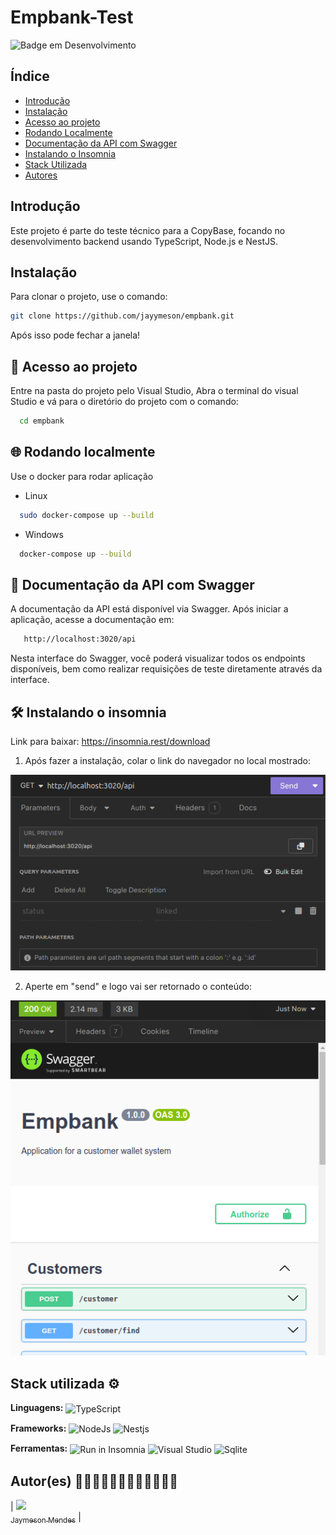 # Empbank-Test

![Badge em Desenvolvimento](http://img.shields.io/static/v1?label=STATUS&message=EM%20DESENVOLVIMENTO&color=GREEN&style=for-the-badge)

## Índice

- [Introdução](#introdução)
- [Instalação](#instalação)
- [Acesso ao projeto](#acesso-ao-projeto)
- [Rodando Localmente](#rodando-localmente)
- [Documentação da API com Swagger](#documentação-da-api-com-swagger)
- [Instalando o Insomnia](#instalando-o-insomnia)
- [Stack Utilizada](#stack-utilizada)
- [Autores](#autores)

## Introdução

Este projeto é parte do teste técnico para a CopyBase, focando no desenvolvimento backend usando TypeScript, Node.js e NestJS.

## Instalação

Para clonar o projeto, use o comando:

```bash
git clone https://github.com/jayymeson/empbank.git
```

Após isso pode fechar a janela!

## 📁 Acesso ao projeto

Entre na pasta do projeto pelo Visual Studio, Abra o terminal do visual Studio e
vá para o diretório do projeto com o comando:

```bash
  cd empbank
```

## 🌐 Rodando localmente

Use o docker para rodar aplicação

- Linux

```bash
  sudo docker-compose up --build
```

- Windows

```bash
  docker-compose up --build
```

## 📄 Documentação da API com Swagger

A documentação da API está disponível via Swagger. Após iniciar a aplicação, acesse a documentação em:

```bash
   http://localhost:3020/api
```

Nesta interface do Swagger, você poderá visualizar todos os endpoints disponíveis, bem como realizar requisições de teste diretamente através da interface.

## 🛠️ Instalando o insomnia

Link para baixar: https://insomnia.rest/download

1. Após fazer a instalação, colar o link do navegador no local mostrado:

![alt text](image.png) 

2. Aperte em "send" e logo vai ser retornado o conteúdo:

![alt text](image-1.png)

## Stack utilizada ⚙

**Linguagens:**
<img align="center" alt="TypeScript" src="https://img.shields.io/badge/-Typescript-blue?style=for-the-badge&logo=typescript&message=TypeScript&color=blue&logoColor=white">

**Frameworks:**
<img align="center" alt="NodeJs" src="https://img.shields.io/badge/Node.js-43853D?style=for-the-badge&logo=node.js&logoColor=white"> <img align="center" alt="Nestjs" src="https://img.shields.io/badge/-NestJS-pink?style=for-the-badge&logo=nestjs&message=NestJs&color=rgb(238,%2058,%2084)">

**Ferramentas:**
<img align="center" src="https://insomnia.rest/images/run.svg" alt="Run in Insomnia">
<img align="center" src="https://img.shields.io/badge/Visual_Studio_Code-0078D4?style=for-the-badge&logo=visual%20studio%20code&logoColor=white" alt="Visual Studio">
<img align="center" alt="Sqlite" src="https://img.shields.io/badge/SQLite-07405E?style=for-the-badge&logo=sqlite&logoColor=white">

## Autor(es) 👨🏼‍💻👨🏼‍💻👨🏼‍💻👨🏼‍💻

| [<img src="https://avatars.githubusercontent.com/u/100086459?v=4" width=115><br><sub>Jaymeson Mendes</sub>](https://github.com/jayymeson)
|
